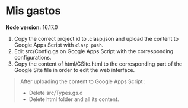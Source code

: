 # Mis gastos

**Node version:** 16.17.0

1. Copy the correct project id to .clasp.json and upload the content to Google Apps Script with `clasp push`.
2. Edit src/Config.gs on Google Apps Script with the corresponding configurations.
3. Copy the content of html/GSite.html to the corresponding part of the Google Site file in order to edit the web interface.

> After uploading the content to Google Apps Script :
>
> - Delete src/Types.gs.d
> - Delete html folder and all its content.
